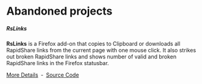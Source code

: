 # Abandoned projects

##### RsLinks

**RsLinks** is a Firefox add-on that copies to Clipboard or downloads all RapidShare links from the current page with one mouse click. It also strikes out broken RapidShare links and shows number of valid and broken RapidShare links in the Firefox statusbar.

[More Details](https://github.com/vurdalakov/abandoned/wiki/RsLinks)&nbsp;&nbsp;&dash;&nbsp;&nbsp;[Source Code](https://github.com/vurdalakov/abandoned/tree/master/src/rslinks)
